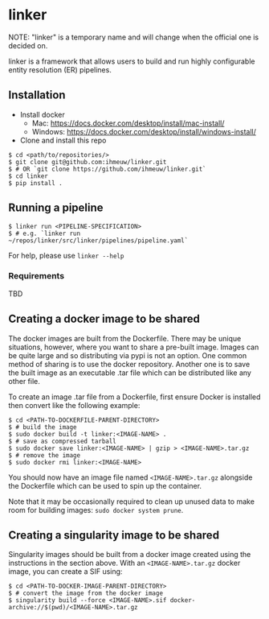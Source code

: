 # linker

NOTE: "linker" is a temporary name and will change when the official one is
decided on.

linker is a framework that allows users to build and run highly configurable
entity resolution (ER) pipelines.

## Installation

- Install docker
    - Mac: https://docs.docker.com/desktop/install/mac-install/
    - Windows: https://docs.docker.com/desktop/install/windows-install/
- Clone and install this repo
```
$ cd <path/to/repositories/>
$ git clone git@github.com:ihmeuw/linker.git
$ # OR `git clone https://github.com/ihmeuw/linker.git`
$ cd linker
$ pip install .
```

## Running a pipeline

```
$ linker run <PIPELINE-SPECIFICATION>
$ # e.g. `linker run ~/repos/linker/src/linker/pipelines/pipeline.yaml`
```

For help, please use `linker --help`

### Requirements

TBD

## Creating a docker image to be shared

The docker images are built from the Dockerfile. There may be unique situations,
however, where you want to share a pre-built image. Images can be quite large and so distributing via pypi is not an option. One common method of sharing is to use the docker repository. Another one is to save the built image as an executable .tar file which can be distributed like any other file.

To create an image .tar file from a Dockerfile, first ensure Docker is installed
then convert like the following example:

```
$ cd <PATH-TO-DOCKERFILE-PARENT-DIRECTORY>
$ # build the image
$ sudo docker build -t linker:<IMAGE-NAME> .
$ # save as compressed tarball
$ sudo docker save linker:<IMAGE-NAME> | gzip > <IMAGE-NAME>.tar.gz
$ # remove the image
$ sudo docker rmi linker:<IMAGE-NAME>
```

You should now have an image file named `<IMAGE-NAME>.tar.gz` alongside the Dockerfile which can be used to spin up the container.

Note that it may be occasionally required to clean up unused data to make room for building
images: `sudo docker system prune`.

## Creating a singularity image to be shared

Singularity images should be built from a docker image created using the
instructions in the section above. With an `<IMAGE-NAME>.tar.gz` docker image,
you can create a SIF using:

```
$ cd <PATH-TO-DOCKER-IMAGE-PARENT-DIRECTORY>
$ # convert the image from the docker image
$ singularity build --force <IMAGE-NAME>.sif docker-archive://$(pwd)/<IMAGE-NAME>.tar.gz
```
